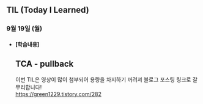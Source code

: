 ## TIL (Today I Learned)

### 9월 19일 (월)   

- #### [학습내용] 
  ## TCA - pullback
  이번 TIL은 영상이 많이 첨부되어 용량을 차지하기 꺼려져 블로그 포스팅 링크로 갈무리합니다!                      
  https://green1229.tistory.com/282
